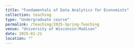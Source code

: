 ```yaml
---
title: "Fundamentals of Data Analytics for Economists"
collection: teaching
type: "Undergraduate course"
permalink: /teaching/2025-Spring-Teaching
venue: "University of Wisconsin-Madison"
date: 2025-01-21
location: ""
---
```

